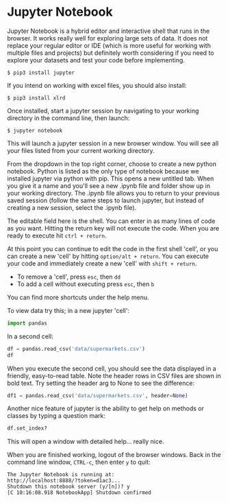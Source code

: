 # Jupyter Notebook


Jupyter Notebook is a hybrid editor and interactive shell that runs in the browser. It works really well for exploring large sets of data. It does not replace your regular editor or IDE (which is more useful for working with multiple files and projects) but definitely worth considering if you need to explore your datasets and test your code before implementing.

```
$ pip3 install jupyter
```

If you intend on working with excel files, you should also install:

```
$ pip3 install xlrd
```

Once installed, start a jupyter session by navigating to your working directory in the command line, then launch:

```
$ jupyter notebook
```

This will launch a jupyter session in a new browser window. You will see all your files listed from your current working directory.

From the dropdown in the top right corner, choose to create a new python notebook. Python is listed as the only type of notebook because we installed jupyter via python with pip. This opens a new untitled tab. When you give it a name and you'll see a new .ipynb file and folder show up in your working directory. The .ipynb file allows you to return to your previous saved session (follow the same steps to launch jupyter, but instead of creating a new session, select the .ipynb file).

The editable field here is the shell. You can enter in as many lines of code as you want. Hitting the return key will not execute the code. When you are ready to execute hit `ctrl + return`.

At this point you can continue to edit the code in the first shell 'cell', or you can create a new 'cell' by hitting `option/alt + return`. You can execute your code and immediately create a new 'cell' with `shift + return`.

- To remove a 'cell', press `esc`, then `dd`
- To add a cell without executing press `esc`, then `b`

You can find more shortcuts under the help menu.

To view data try this; in a new jupyter 'cell':
```python
import pandas
```

In a second cell:
```python
df = pandas.read_csv('data/supermarkets.csv')
df
```

When you execute the second cell, you should see the data displayed in a friendly, easy-to-read table. Note the header rows in CSV files are shown in bold text. Try setting the header arg to None to see the difference:

```python
df1 = pandas.read_csv('data/supermarkets.csv', header=None)
```

Another nice feature of jupyter is the ability to get help on methods or classes by typing a question mark:
```python
df.set_index?
```

This will open a window with detailed help... really nice.

When you are finished working, logout of the browser windows. Back in the command line window, `CTRL-c`, then enter `y` to quit:
```
The Jupyter Notebook is running at:
http://localhost:8888/?token=d1ac3...
Shutdown this notebook server (y/[n])? y
[C 10:16:08.918 NotebookApp] Shutdown confirmed
```
